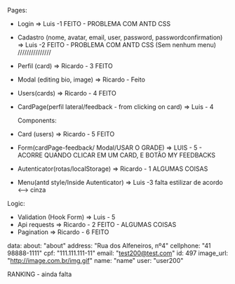 Pages:

- Login => Luis -1 FEITO - PROBLEMA COM ANTD CSS
- Cadastro (nome, avatar, email, user, password, passwordconfirmation) => Luis -2 FEITO - PROBLEMA COM ANTD CSS
  (Sem nenhum menu)
  ///////////////
- Perfil (card) => Ricardo - 3 FEITO
- Modal (editing bio, image) => Ricardo - Feito
- Users(cards) => Ricardo - 4 FEITO
- CardPage(perfil lateral/feedback - from clicking on card) => Luis - 4

  Components:

- Card (users) => Ricardo - 5 FEITO
- Form(cardPage-feedback/ Modal/USAR O GRADE) => LUIS - 5 - ACORRE QUANDO CLICAR EM UM CARD, E BOTÃO MY FEEDBACKS
- Autenticator(rotas/localStorage) => Ricardo - 1 ALGUMAS COISAS
- Menu(antd style/Inside Autenticator) => Luis -3 falta estilizar de acordo <--> cinza

Logic:

- Validation (Hook Form) => Luis - 5
- Api requests => Ricardo - 2 FEITO - ALGUMAS COISAS
- Pagination => Ricardo - 6 FEITO

data:
about: "about"
address: "Rua dos Alfeneiros, nº4"
cellphone: "41 98888-1111"
cpf: "111.111.111-11"
email: "test200@test.com"
id: 497
image_url: "http://image.com.br/img.gif"
name: "name"
user: "user200"

RANKING - ainda falta
